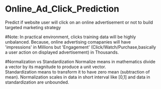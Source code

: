 # Online_Ad_Click_Prediction
Predict if website user will click on an online advertisement or not to build targeted marketing strategy

#Note:
In practical environment, clicks training data will be highly unbalanced.
Because, online advertising comapanies will have 'impressions' in Millions but 'Engagement' (Click/Watch/Purchase,basically a user action on displayed advertisement) in Thousands.


#Normalization vs Standardization
Normalize means in mathematics divide a vector by its magnitude to produce a unit vector.  
Standardization means to transform it to have zero mean (subtraction of mean). 
Normalization scales in data in short interval like [0,1] and data in standardization are unbounded.

